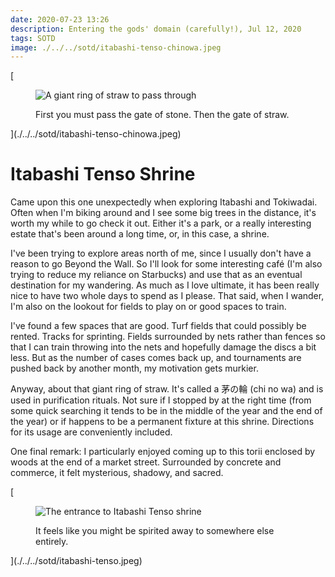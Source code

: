 ```yaml
---
date: 2020-07-23 13:26
description: Entering the gods' domain (carefully!), Jul 12, 2020
tags: SOTD
image: ./../../sotd/itabashi-tenso-chinowa.jpeg
---
```


[<figure>
  <img src="./../../sotd/itabashi-tenso-chinowa.jpeg"
  alt="A giant ring of straw to pass through"/>
  <figcaption>First you must pass the gate of stone. Then the gate of straw.</figcaption>
</figure>](./../../sotd/itabashi-tenso-chinowa.jpeg)

# Itabashi Tenso Shrine

Came upon this one unexpectedly when exploring Itabashi and Tokiwadai. Often when I'm biking around and I see some big trees in the distance, it's worth my while to go check it out. Either it's a park, or a really interesting estate that's been around a long time, or, in this case, a shrine. 

I've been trying to explore areas north of me, since I usually don't have a reason to go Beyond the Wall. So I'll look for some interesting café (I'm also trying to reduce my reliance on Starbucks) and use that as an eventual destination for my wandering. As much as I love ultimate, it has been really nice to have two whole days to spend as I please. That said, when I wander, I'm also on the lookout for fields to play on or good spaces to train.

I've found a few spaces that are good. Turf fields that could possibly be rented. Tracks for sprinting. Fields surrounded by nets rather than fences so that I can train throwing into the nets and hopefully damage the discs a bit less. But as the number of cases comes back up, and tournaments are pushed back by another month, my motivation gets murkier.

Anyway, about that giant ring of straw. It's called a 茅の輪 (chi no wa) and is used in purification rituals. Not sure if I stopped by at the right time (from some quick searching it tends to be in the middle of the year and the end of the year) or if happens to be a permanent fixture at this shrine. Directions for its usage are conveniently included. 

One final remark: I particularly enjoyed coming up to this torii enclosed by woods at the end of a market street. Surrounded by concrete and commerce, it felt mysterious, shadowy, and sacred. 

[<figure>
  <img src="./../../sotd/itabashi-tenso.jpeg"
  alt="The entrance to Itabashi Tenso shrine"/>
  <figcaption>It feels like you might be spirited away to somewhere else entirely.</figcaption>
</figure>](./../../sotd/itabashi-tenso.jpeg)
